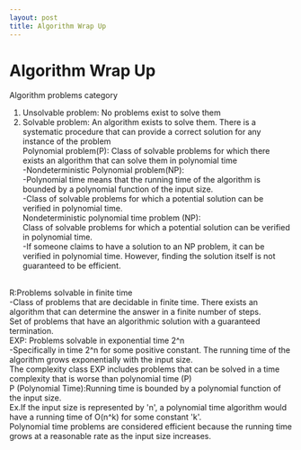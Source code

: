 ```yaml
---
layout: post
title: Algorithm Wrap Up 
---
```


# Algorithm Wrap Up #
Algorithm problems category <br/>
1) Unsolvable problem: No problems exist to solve them<br/>
2) Solvable problem: An algorithm exists to solve them. There is a systematic procedure that can provide a correct solution for any instance of the problem<br/>
Polynomial problem(P): Class of solvable problems for which there exists an algorithm that can solve them in polynomial time <br/>
-Nondeterministic Polynomial problem(NP):  <br/>
-Polynomial time means that the running time of the algorithm is bounded by a polynomial function of the input size. <br/>
-Class of solvable problems for which a potential solution can be verified in polynomial time. <br/>
Nondeterministic polynomial time problem (NP): <br/>
Class of solvable problems for which a potential solution can be verified in polynomial time.<br/>
-If someone claims to have a solution to an NP problem, it can be verified in polynomial time. However, finding the solution itself is not guaranteed to be efficient.<br/>
<br/>
R:Problems solvable in finite time <br/>
-Class of problems that are decidable in finite time. There exists an algorithm that can determine the answer in a finite number of steps.<br/>
Set of problems that have an algorithmic solution with a guaranteed termination. <br/>
EXP: Problems solvable in exponential time 2^n<br/>
-Specifically in time 2^n for some positive constant. The running time of the algorithm grows exponentially with the input size. <br/>
The complexity class EXP includes problems that can be solved in a time complexity that is worse than polynomial time (P) <br/>
P (Polynomial Time):Running time is bounded by a polynomial function of the input size. <br/>
Ex.If the input size is represented by 'n', a polynomial time algorithm would have a running time of O(n^k) for some constant 'k'.  <br/>
Polynomial time problems are considered efficient because the running time grows at a reasonable rate as the input size increases. <br/>



 
